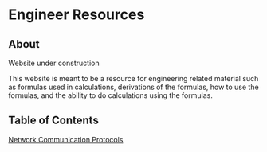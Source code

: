 # Engineer Resources
## About

Website under construction

This website is meant to be a resource for engineering related material such as formulas used in calculations, derivations of the formulas, 
how to use the formulas, and the ability to do calculations using the formulas.

## Table of Contents

[Network Communication Protocols](NetworkCommunicationProtocols.md)
